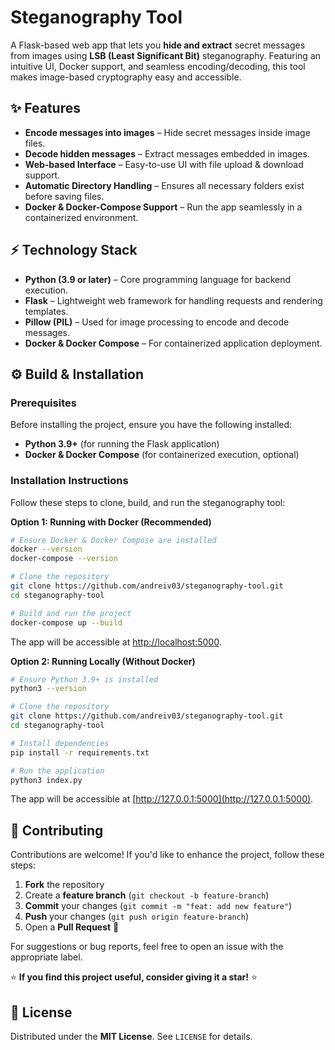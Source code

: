 # Steganography Tool

A Flask-based web app that lets you **hide and extract** secret messages from images using **LSB (Least Significant Bit)** steganography. Featuring an intuitive UI, Docker support, and seamless encoding/decoding, this tool makes image-based cryptography easy and accessible.

## ✨ Features

- **Encode messages into images** – Hide secret messages inside image files.
- **Decode hidden messages** – Extract messages embedded in images.
- **Web-based Interface** – Easy-to-use UI with file upload & download support.
- **Automatic Directory Handling** – Ensures all necessary folders exist before saving files.
- **Docker & Docker-Compose Support** – Run the app seamlessly in a containerized environment.

## ⚡ Technology Stack

- **Python (3.9 or later)** – Core programming language for backend execution.
- **Flask** – Lightweight web framework for handling requests and rendering templates.
- **Pillow (PIL)** – Used for image processing to encode and decode messages.
- **Docker & Docker Compose** – For containerized application deployment.

## ⚙️ Build & Installation

### Prerequisites

Before installing the project, ensure you have the following installed:

- **Python 3.9+** (for running the Flask application)
- **Docker & Docker Compose** (for containerized execution, optional)

### Installation Instructions

Follow these steps to clone, build, and run the steganography tool:

**Option 1: Running with Docker (Recommended)**
```sh
# Ensure Docker & Docker Compose are installed
docker --version
docker-compose --version

# Clone the repository
git clone https://github.com/andreiv03/steganography-tool.git
cd steganography-tool

# Build and run the project
docker-compose up --build
```
The app will be accessible at [http://localhost:5000](http://localhost:5000).

**Option 2: Running Locally (Without Docker)**
```sh
# Ensure Python 3.9+ is installed
python3 --version

# Clone the repository
git clone https://github.com/andreiv03/steganography-tool.git
cd steganography-tool

# Install dependencies
pip install -r requirements.txt

# Run the application
python3 index.py
```
The app will be accessible at [http://127.0.0.1:5000](http://127.0.0.1:5000).

## 🤝 Contributing

Contributions are welcome! If you'd like to enhance the project, follow these steps:

1. **Fork** the repository
2. Create a **feature branch** (`git checkout -b feature-branch`)
3. **Commit** your changes (`git commit -m "feat: add new feature"`)
4. **Push** your changes (`git push origin feature-branch`)
5. Open a **Pull Request** 🚀

For suggestions or bug reports, feel free to open an issue with the appropriate label.

⭐ **If you find this project useful, consider giving it a star!** ⭐

## 📜 License

Distributed under the **MIT License**. See `LICENSE` for details.

